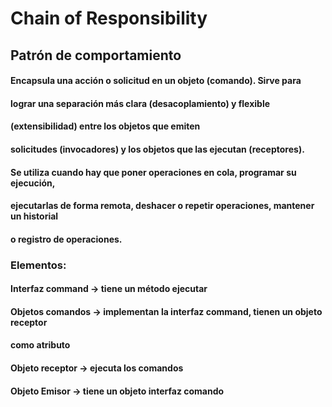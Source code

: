 # Chain of Responsibility
## Patrón de comportamiento

#### Encapsula una acción o solicitud en un objeto (comando). Sirve para 
#### lograr una separación más clara (desacoplamiento) y flexible
#### (extensibilidad) entre los objetos que emiten
#### solicitudes (invocadores) y los objetos que las ejecutan (receptores).

#### Se utiliza cuando hay que poner operaciones en cola, programar su ejecución, 
#### ejecutarlas de forma remota, deshacer o repetir operaciones, mantener un historial
#### o registro de operaciones.


### Elementos:
#### Interfaz command -> tiene un método ejecutar
#### Objetos comandos -> implementan la interfaz command, tienen un objeto receptor
#### como atributo
#### Objeto receptor -> ejecuta los comandos
#### Objeto Emisor -> tiene un objeto interfaz comando 


